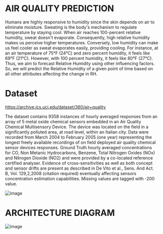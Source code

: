 # AIR QUALITY PREDICTION
  Humans are highly responsive to humidity since the skin depends on air to eliminate moisture. Sweating is the body's mechanism to regulate temperature by staying cool. When air reaches 100-percent relative humidity, sweat doesn't evaporate. Consequently, high relative humidity makes us perceive higher temperatures. Conversely, low humidity can make us feel cooler as sweat evaporates easily, providing cooling. For instance, at an air temperature of 75°F (24°C) and zero percent humidity, it feels like 69°F (21°C). However, with 100 percent humidity, it feels like 80°F (27°C). Thus, we aim to forecast Relative Humidity using other influencing factors.
  So, we will predict the Relative Humidity of a given point of time based on all other attributes affecting the change in RH.

# Dataset 
https://archive.ics.uci.edu/dataset/360/air+quality

  The dataset contains 9358 instances of hourly averaged responses from an array of 5 metal oxide chemical sensors embedded in an Air Quality Chemical Multisensory Device. The device was located on the field in a significantly polluted area, at road level, within an Italian city. Data were recorded from March 2004 to February 2005 (one year) representing the longest freely available recordings of on field deployed air quality chemical sensor devices responses. Ground Truth hourly averaged concentrations for CO, Non Metanic Hydrocarbons, Benzene, Total Nitrogen Oxides (NOx) and Nitrogen Dioxide (NO2) and were provided by a co-located reference certified analyser. Evidence of cross-sensitivities as well as both concept and sensor drifts are present as described in De Vito et al., Sens. And Act. B, Vol. 129,2,2008 (citation required) eventually affecting sensors concentration estimation capabilities. Missing values are tagged with -200 value.

![image](https://github.com/kavinakash/airquality_prediction/assets/85482165/1e9c701e-5f55-46a0-abaf-3a48aa69c719)

# ARCHITECTURE DIAGRAM
![image](https://github.com/kavinakash/airquality_prediction/assets/85482165/9acde10e-d231-4c36-978f-ee278bcf8042)
